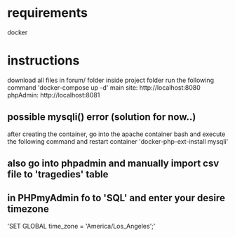  
# requirements
docker  

# instructions
download all files in forum/ folder
inside project folder run the following command
'docker-compose up -d'
main site: http://localhost:8080
phpAdmin: http://localhost:8081

## possible mysqli() error (solution for now..)
after creating the container, go into the apache container bash and execute the following command and restart container
'docker-php-ext-install mysqli'

## also go into phpadmin and manually import csv file to 'tragedies' table

## in PHPmyAdmin fo to 'SQL' and enter your desire timezone
'SET GLOBAL time_zone = 'America/Los_Angeles';'

